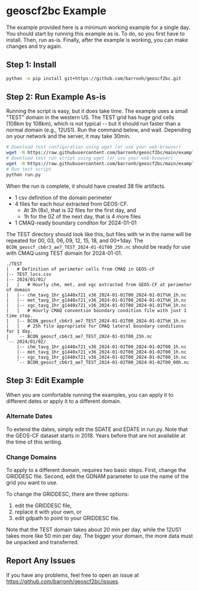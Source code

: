 geoscf2bc Example
==================

The example provided here is a minimum working example for a single day. You should start by running this example as is. To do, so you first have to install. Then, run as-is. Finally, after the example is working, you can make changes and try again.

Step 1: Install
---------------

```bash
python -m pip install git+https://github.com/barronh/geoscf2bc.git
```

Step 2: Run Example As-is
-------------------------

Running the script is easy, but it does take time. The example uses a small "TEST" domain in the western US. The TEST grid has huge grid cells (108km by 108km), which is not typical -- but  it should run faster than a normal domain (e.g., 12US1). Run the command below, and wait. Depending on your network and the server, it may take 30min.

```bash
# Download test configuration using wget (or use your web-browser)
wget -N https://raw.githubusercontent.com/barronh/geoscf2bc/main/example/GRIDDESC
# Download test run script using wget (or use your web-browser)
wget -N https://raw.githubusercontent.com/barronh/geoscf2bc/main/example/run.py
# Run test script
python run.py
```

When the run is complete, it should have created 38 file artifacts.
* 1 csv definition of the domain perimeter
* 4 files for each hour extracted from GEOS-CF.
  * At 3h (8x), that is 32 files for the first day, and
  * 1h for the 0Z of the next day, that is 4 more files
* 1 CMAQ-ready boundary conditon for 2024-01-01

The TEST directory should look like this, but files with `%H` in the name will be repeated for 00, 03, 06, 09, 12, 15, 18, and 00+1day. The `BCON_geoscf_cb6r3_ae7_TEST_2024-01-01T00_25h.nc` should be ready for use with CMAQ using TEST domain for 2024-01-01.

```
./TEST
|   # Definition of perimeter cells from CMAQ in GEOS-cF
|-- TEST_locs.csv
|-- 2024/01/01/
|   |   # Hourly chm, met, and xgc extracted from GEOS-CF at perimeter of domain
|   |-- chm_tavg_1hr_g1440x721_v36_2024-01-01T00_2024-01-01T%H_1h.nc
|   |-- met_tavg_1hr_g1440x721_v36_2024-01-01T00_2024-01-01T%H_1h.nc
|   |-- xgc_tavg_1hr_g1440x721_v36_2024-01-01T00_2024-01-01T%H_1h.nc
|   |   # Hourly CMAQ convention boundary condition file with just 1 time step.
|   |-- BCON_geoscf_cb6r3_ae7_TEST_2024-01-01T00_2024-01-01T%H_1h.nc
|   |   # 25h file appropriate for CMAQ lateral boundary conditions for 1 day.
|   `-- BCON_geoscf_cb6r3_ae7_TEST_2024-01-01T00_25h.nc
`-- 2024/01/02/
    |-- chm_tavg_1hr_g1440x721_v36_2024-01-02T00_2024-01-02T00_1h.nc
    |-- met_tavg_1hr_g1440x721_v36_2024-01-02T00_2024-01-02T00_1h.nc
    |-- xgc_tavg_1hr_g1440x721_v36_2024-01-02T00_2024-01-02T00_1h.nc
    `-- BCON_geoscf_cb6r3_ae7_TEST_2024-01-02T00_2024-01-02T00_00h.nc
```


Step 3: Edit Example
--------------------

When you are comfortable running the examples, you can apply it to different dates or apply it to a different domain.

### Alternate Dates

To extend the dates, simply edit the SDATE and EDATE in run.py. Note that the GEOS-CF dataset starts in 2018. Years before that are not available at the time of this writing.

### Change Domains

To apply to a different domain, requires two basic steps. First, change the GRIDDESC file. Second, edit the GDNAM parameter to use the name of the grid you want to use.

To change the GRIDDESC, there are three options:
  1. edit the GRIDDESC file,
  2. replace it with your own, or
  3. edit gdpath to point to your GRIDDESC file.

Note that the TEST domain takes about 20 min per day, while the 12US1 takes more like 50 min per day. The bigger your domain, the more data must be unpacked and transferred.

Report Any Issues
-----------------

If you have any problems, feel free to open an issue at https://github.com/barronh/geoscf2bc/issues. 
